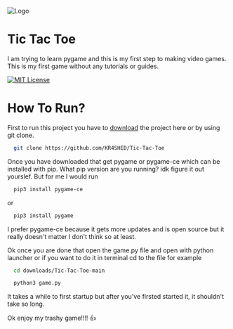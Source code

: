 ![Logo](https://www.pygame.org/docs/_images/pygame_logo.png)
# Tic Tac Toe

I am trying to learn pygame and this is my first step to making video games. This is my first game without any tutorials or guides.

[![MIT License](https://img.shields.io/badge/License-MIT-green.svg)](https://choosealicense.com/licenses/mit/)
# How To Run?
First to run this project you have to [download](https://github.com/KR4SHED/Tic-Tac-Toe/archive/refs/heads/master.zip) the project here or by using git clone.

```bash
  git clone https://github.com/KR4SHED/Tic-Tac-Toe
```

Once you have downloaded that get pygame or pygame-ce which can be installed with pip. What pip version are you running? idk figure it out yourslef. But for me I would run

```bash
  pip3 install pygame-ce
```

or

```bash
  pip3 install pygame
```

I prefer pygame-ce because it gets more updates and is open source but it really doesn't matter I don't think so at least. 

Ok once you are done that open the game.py file and open with python launcher or if you want to do it in terminal cd to the file for example

```bash
  cd downloads/Tic-Tac-Toe-main

  python3 game.py
```
It takes a while to first startup but after you've firsted started it, it shouldn't take so long.

Ok enjoy my trashy game!!!! 👍